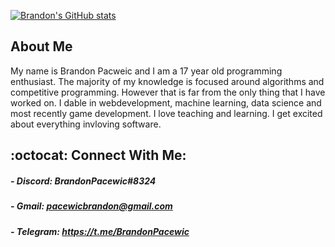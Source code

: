 [![Brandon's GitHub stats](
    https://github-readme-stats.vercel.app/api?username=BrandonPacewic&hide=contribs,issues&count_private=true&theme=github_dark&show_icons=true
)](https://github.com/anuraghazra/github-readme-stats)

## About Me

My name is Brandon Pacweic and I am a 17 year old programming enthusiast. 
The majority of my knowledge is focused around algorithms and competitive 
programming. However that is far from the only thing that I have worked on. 
I dable in webdevelopment, machine learning, data science and most recently 
game development. I love teaching and learning. 
I get excited about everything invloving software.

## :octocat: Connect With Me:

##### - Discord: BrandonPacewic#8324 

##### - Gmail: pacewicbrandon@gmail.com

##### - Telegram: https://t.me/BrandonPacewic
